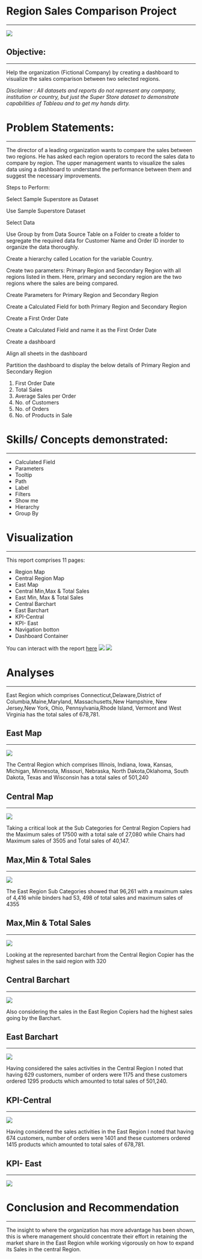 # Region Sales Comparison Project
---

![](TechImage.png)

## Objective:
---
Help the organization (Fictional Company) by creating a dashboard to visualize the sales comparison between two selected regions.

_Disclaimer : All datasets and reports do not represent any company, institution or country, but just the Super Store dataset to demonstrate capabilities of Tableau and to get my hands dirty._

# Problem Statements:
---
The director of a leading organization wants to compare the sales between two regions. He has asked each region operators to record the sales data to compare by region. The upper management wants to visualize the sales data using a dashboard to understand the performance between them and suggest the necessary improvements.

Steps to Perform: 

Select Sample Superstore as Dataset  

Use Sample Superstore Dataset

Select Data

Use Group by from Data Source Table on a Folder to create a folder to segregate the required data for Customer Name and Order ID inorder to organize the data thoroughly.

Create a hierarchy called Location for the variable Country. 

Create two parameters: Primary Region and Secondary Region with all regions listed in them. Here, primary and secondary region are the two regions where the sales are being compared.

Create Parameters for Primary Region and Secondary Region

Create a Calculated Field for both Primary Region and Secondary Region

Create a First Order Date

Create a Calculated Field and name it as the First Order Date

Create a dashboard

Align all sheets in the dashboard

Partition the dashboard to display the below details of Primary Region and Secondary Region

1) First Order Date
2) Total Sales
3) Average Sales per Order
4) No. of Customers
5) No. of Orders
6) No. of Products in Sale

# Skills/ Concepts demonstrated:
---
* Calculated Field
* Parameters
* Tooltip
* Path
* Label
* Filters
* Show me
* Hierarchy
* Group By

# Visualization
---

This report comprises 11 pages:
* Region Map
* Central Region Map
* East Map
* Central Min,Max & Total Sales
* East Min, Max & Total Sales
* Central Barchart
* East Barchart
* KPI-Central
* KPI- East
* Navigation botton
* Dashboard Container

You can interact with the report [here](https://public.tableau.com/app/profile/oluwole.fagbemi2492/viz/salescomparison_17091207051790/Dashboard1)
![](RgionDashboard.png)                                                                                   ![](MapDashboard.png)

# Analyses
---
East Region which comprises Connecticut,Delaware,District of Columbia,Maine,Maryland, Massachusetts,New Hampshire, New Jersey,New York, Ohio, Pennsylvania,Rhode Island, Vermont and West Virginia has the total sales of 678,781.

## East Map
---
![](EastMap.png)

The Central Region which comprises Illinois, Indiana, Iowa, Kansas, Michigan, Minnesota, Missouri, Nebraska, North Dakota,Oklahoma, South Dakota, Texas and Wisconsin has a total sales of 501,240

## Central Map
---
![](CentralMap.png)

Taking a critical look at the Sub Categories for Central Region Copiers had the Maximum sales of 17500 with a total sale of 27,080 while Chairs had Maximum sales of 3505 and Total sales of 40,147.

## Max,Min & Total Sales
---
![](MinMaxCentral.png)

The East Region Sub Categories showed that 96,261 with a maximum sales of 4,416 while binders had 53, 498 of total sales and maximum sales of 4355

## Max,Min & Total Sales
---
![](MinMaxEast.png)

Looking at the represented barchart from the Central Region Copier has the highest sales in the said region with 320

## Central Barchart
---
![](CentralBarChart.png)

Also considering the sales in the East Region Copiers had the highest sales going by the Barchart.

## East Barchart
---
![](EastBarChart.png)

Having considered the sales activities in the Central Region I noted that having 629 customers, number of orders were 1175 and these customers ordered 1295 products which amounted to total sales of 501,240.

## KPI-Central
---
![](KPICentral.png)

Having considered the sales activities in the East Region I noted that having 674 customers, number of orders were 1401 and these customers ordered 1415 products which amounted to total sales of 678,781.

## KPI- East
---
![](KPIEast.png)

# Conclusion and Recommendation
---
The insight to where the organization has more advantage has been shown, this is where management should concentrate their effort in retaining the market share in the East Region while working vigorously on how to expand its Sales in the central Region.


